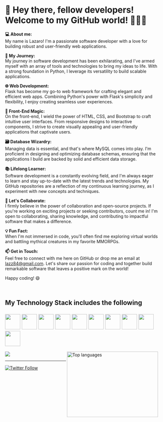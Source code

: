 # **👋 Hey there, fellow developers! Welcome to my GitHub world! 👨🏻‍💻**

**💻 About me:**
<br>
My name is Lazaro! I'm a passionate software developer with a love for building robust and user-friendly web applications.

**🚀 My Journey:**
<br>
My journey in software development has been exhilarating, and I've armed myself with an array of tools and technologies to bring my ideas to life. With a strong foundation in Python, I leverage its versatility to build scalable applications.

**🌐 Web Development:**
<br>
Flask has become my go-to web framework for crafting elegant and efficient web apps. Combining Python's power with Flask's simplicity and flexibility, I enjoy creating seamless user experiences.

**🎨 Front-End Magic:**
<br>
On the front-end, I wield the power of HTML, CSS, and Bootstrap to craft intuitive user interfaces. From responsive designs to interactive components, I strive to create visually appealing and user-friendly applications that captivate users.

**🗃️ Database Wizardry:**
<br>
Managing data is essential, and that's where MySQL comes into play. I'm proficient in designing and optimizing database schemas, ensuring that the applications I build are backed by solid and efficient data storage.

**📚 Lifelong Learner:**
<br>
Software development is a constantly evolving field, and I'm always eager to learn and stay up-to-date with the latest trends and technologies. My GitHub repositories are a reflection of my continuous learning journey, as I experiment with new concepts and techniques.

**🤝 Let's Collaborate:**
<br>
I firmly believe in the power of collaboration and open-source projects. If you're working on exciting projects or seeking contributors, count me in! I'm open to collaborating, sharing knowledge, and contributing to impactful software that makes a difference.

**💡 Fun Fact:**
<br>
When I'm not immersed in code, you'll often find me exploring virtual worlds and battling mythical creatures in my favorite MMORPGs. 

**📫 Get in Touch:**
<br>
Feel free to connect with me here on GitHub or drop me an email at lazz84@gmail.com. Let's share our passion for coding and together build remarkable software that leaves a positive mark on the world!

Happy coding! 😄

<br>

## My Technology Stack includes the following <br><br> <img src="https://cdn.jsdelivr.net/gh/devicons/devicon/icons/html5/html5-plain-wordmark.svg" width="50" height="50"> <img src="https://cdn.jsdelivr.net/gh/devicons/devicon/icons/css3/css3-plain-wordmark.svg" width="50" height="50"> <img src="https://camo.githubusercontent.com/c76217244e1b3700a87058abf858e20a313b06dfadd972121d0d42de5bd20fa5/68747470733a2f2f63646e2e6a7364656c6976722e6e65742f67682f64657669636f6e732f64657669636f6e2f69636f6e732f626f6f7473747261702f626f6f7473747261702d6f726967696e616c2e737667" width="50" height="50"> <img src="https://cdn.jsdelivr.net/gh/devicons/devicon/icons/javascript/javascript-plain.svg" width="50" height="50"> <img src="https://user-images.githubusercontent.com/116032611/226149156-623663f9-bf6e-49ef-8723-78722c7667ab.png" width="50" height="50"> <img src="https://user-images.githubusercontent.com/116032611/226149337-e0a48358-103a-43b4-9457-ea97eeeed86a.png" width="50" height="50"> <img src="https://user-images.githubusercontent.com/116032611/226149795-fa83c2ed-2a75-44cd-bd06-c7c41b7f0b03.png" width="50" height="50"> <img src="https://camo.githubusercontent.com/dc9e7e657b4cd5ba7d819d1a9ce61434bd0ddbb94287d7476b186bd783b62279/68747470733a2f2f63646e2e6a7364656c6976722e6e65742f67682f64657669636f6e732f64657669636f6e2f69636f6e732f6769742f6769742d6f726967696e616c2e737667" width="50" height="50"> <img src="https://avatars.githubusercontent.com/u/13171334?s=280&v=4" width="50" height="50"> <img src="https://user-images.githubusercontent.com/116032611/234935770-632021a4-41f5-47cd-b1c9-af0e8ee2cab7.png" width="50" height="50">

  <!-- Most Used Languages -->
<img align="right" height="215" width="300" src="https://github-readme-stats.vercel.app/api/top-langs/?username=lazaromasot&layout=compact&bg_color=00000000&theme=dark" alt="Top languages" />
  <!-- GitHub Stats -->
</a><img src="https://github-readme-stats.vercel.app/api?username=lazaromasot&show_icons=true&bg_color=00000000&theme=dark">
<hr>
  <!-- Social Links With Follower Counts -->
<a href="https://twitter.com/LazDMasotDev"><img alt="Twitter Follow" src="https://img.shields.io/twitter/follow/LazDMasotDev?label=Twitter!&style=for-the-badge&logo=twitter&color=1DA1F2"> </a>
